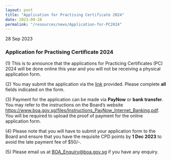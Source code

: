 ```yaml
---
layout: post
title: "Application for Practising Certificate 2024"
date: 2023-09-28
permalink: "/resources/news/Application-for-PC2024"
---
```

28 Sep 2023

### **Application for Practising Certificate 2024**

(1) This is to announce that the applications for Practicing Certificates (PC) 2024 will be done online this year and you will not be receiving a physical application form. <br/>

(2) You may submit the application via the [link](https://form.gov.sg/6510e630020dec0012179353) provided. Please complete **all** fields indicated on the form. <br/> 

(3) Payment for the application can be made via **PayNow** or **bank transfer**.  You may refer to the instructions on the Board’s website https://www.boa.gov.sg/files/Instructions_PayNow_Internet_Banking.pdf. You will be required to upload the proof of payment for the online application form.

(4) Please note that you will have to submit your application form to the Board and ensure that you have the requisite CPD points by **1 Dec 2023** to avoid the late payment fee of $50/-.

(5) Please email us at BOA_Enquiry@boa.gov.sg if you have any enquiry.

